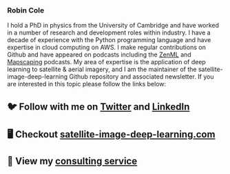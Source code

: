 ### Robin Cole

I hold a PhD in physics from the University of Cambridge and have worked in a number of research and development roles within industry. I have a decade of experience with the Python programming language and have expertise in cloud computing on AWS. I make regular contributions on Github and have appeared on podcasts including the [ZenML](https://podcast.zenml.io/satellite-vision-robin-cole) and [Mapscaping](https://mapscaping.com/podcasts/thermal-imagery-from-space/) podcasts. My area of expertise is the application of deep learning to satellite & aerial imagery, and I am the maintainer of the satellite-image-deep-learning Github repository and associated newsletter. If you are interested in this topic please follow the links below:

## 🐦 Follow with me on [Twitter](https://twitter.com/robmarkcole) and [LinkedIn](https://www.linkedin.com/in/robmarkcole/)

## 🖥️ Checkout [satellite-image-deep-learning.com](https://www.satellite-image-deep-learning.com/)

## 👥 View my [consulting service](https://robmarkcole.com/consulting.html)
